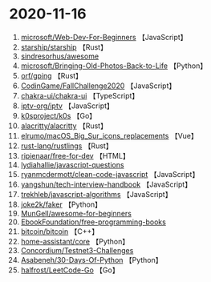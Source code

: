 # 2020-11-16

1. [microsoft/Web-Dev-For-Beginners](https://github.com/microsoft/Web-Dev-For-Beginners) 【JavaScript】
2. [starship/starship](https://github.com/starship/starship) 【Rust】
3. [sindresorhus/awesome](https://github.com/sindresorhus/awesome) 
4. [microsoft/Bringing-Old-Photos-Back-to-Life](https://github.com/microsoft/Bringing-Old-Photos-Back-to-Life) 【Python】
5. [orf/gping](https://github.com/orf/gping) 【Rust】
6. [CodinGame/FallChallenge2020](https://github.com/CodinGame/FallChallenge2020) 【JavaScript】
7. [chakra-ui/chakra-ui](https://github.com/chakra-ui/chakra-ui) 【TypeScript】
8. [iptv-org/iptv](https://github.com/iptv-org/iptv) 【JavaScript】
9. [k0sproject/k0s](https://github.com/k0sproject/k0s) 【Go】
10. [alacritty/alacritty](https://github.com/alacritty/alacritty) 【Rust】
11. [elrumo/macOS_Big_Sur_icons_replacements](https://github.com/elrumo/macOS_Big_Sur_icons_replacements) 【Vue】
12. [rust-lang/rustlings](https://github.com/rust-lang/rustlings) 【Rust】
13. [ripienaar/free-for-dev](https://github.com/ripienaar/free-for-dev) 【HTML】
14. [lydiahallie/javascript-questions](https://github.com/lydiahallie/javascript-questions) 
15. [ryanmcdermott/clean-code-javascript](https://github.com/ryanmcdermott/clean-code-javascript) 【JavaScript】
16. [yangshun/tech-interview-handbook](https://github.com/yangshun/tech-interview-handbook) 【JavaScript】
17. [trekhleb/javascript-algorithms](https://github.com/trekhleb/javascript-algorithms) 【JavaScript】
18. [joke2k/faker](https://github.com/joke2k/faker) 【Python】
19. [MunGell/awesome-for-beginners](https://github.com/MunGell/awesome-for-beginners) 
20. [EbookFoundation/free-programming-books](https://github.com/EbookFoundation/free-programming-books) 
21. [bitcoin/bitcoin](https://github.com/bitcoin/bitcoin) 【C++】
22. [home-assistant/core](https://github.com/home-assistant/core) 【Python】
23. [Concordium/Testnet3-Challenges](https://github.com/Concordium/Testnet3-Challenges) 
24. [Asabeneh/30-Days-Of-Python](https://github.com/Asabeneh/30-Days-Of-Python) 【Python】
25. [halfrost/LeetCode-Go](https://github.com/halfrost/LeetCode-Go) 【Go】
